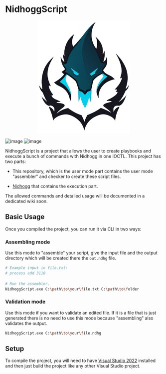 # NidhoggScript

<p align="center">
  <img alt="Logo" src="./images/logo.png">
</p>

![image](https://img.shields.io/badge/C%2B%2B-00599C?style=for-the-badge&logo=c%2B%2B&logoColor=white) ![image](https://img.shields.io/badge/Windows-0078D6?style=for-the-badge&logo=windows&logoColor=white)

NidhoggScript is a project that allows the user to create playbooks and execute a bunch of commands with Nidhogg in one IOCTL. This project has two parts:

- This repository, which is the user mode part contains the user mode "assembler" and checker to create these script files.

- [Nidhogg](https://github.com/Idov31/Nidhogg) that contains the execution part.

The allowed commands and detailed usage will be documented in a dedicated wiki soon.

## Basic Usage

Once you compiled the project, you can run it via CLI in two ways:

### Assembling mode

Use this mode to "assemble" your script, give the input file and the output directory which will be created there the `out.ndhg` file.

```sh
# Example input in file.txt:
# process add 3110

# Run the assembler.
NidhoggScript.exe C:\path\to\your\file.txt C:\path\to\folder
```

### Validation mode

Use this mode if you want to validate an edited file. If it is a file that is just generated there is no need to use this mode because "assembling" also validates the output.

```sh
NidhoggScript.exe C:\path\to\your\file.ndhg
```

## Setup

To compile the project, you will need to have [Visual Studio 2022](https://visualstudio.microsoft.com/thank-you-downloading-visual-studio/?sku=Community&rel=16) installed and then just build the project like any other Visual Studio project.
